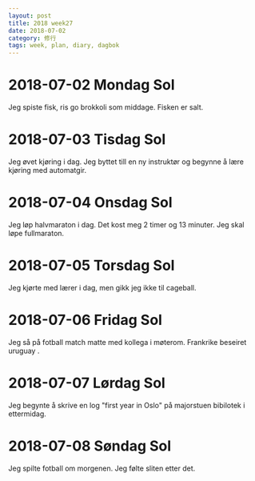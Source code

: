 ```yaml
---
layout: post
title: 2018 week27
date: 2018-07-02
category: 修行
tags: week, plan, diary, dagbok
---
```

# 2018-07-02 Mondag Sol
Jeg spiste fisk, ris go brokkoli som middage. Fisken er salt.

# 2018-07-03 Tisdag Sol
Jeg øvet kjøring i dag. Jeg byttet till en ny instruktør og begynne å lære kjøring med automatgir.

# 2018-07-04 Onsdag Sol
Jeg løp halvmaraton i dag. Det kost meg 2 timer og 13 minuter. Jeg skal løpe fullmaraton.

# 2018-07-05 Torsdag Sol
Jeg kjørte med lærer i dag, men gikk jeg ikke til cageball.

# 2018-07-06 Fridag Sol
Jeg så på fotball match matte med kollega i møterom.  Frankrike beseiret uruguay
.
# 2018-07-07 Lørdag Sol
Jeg begynte å skrive en log "first year in Oslo" på majorstuen bibilotek i ettermidag.

# 2018-07-08 Søndag Sol
Jeg spilte fotball om morgenen. Jeg følte sliten etter det.

